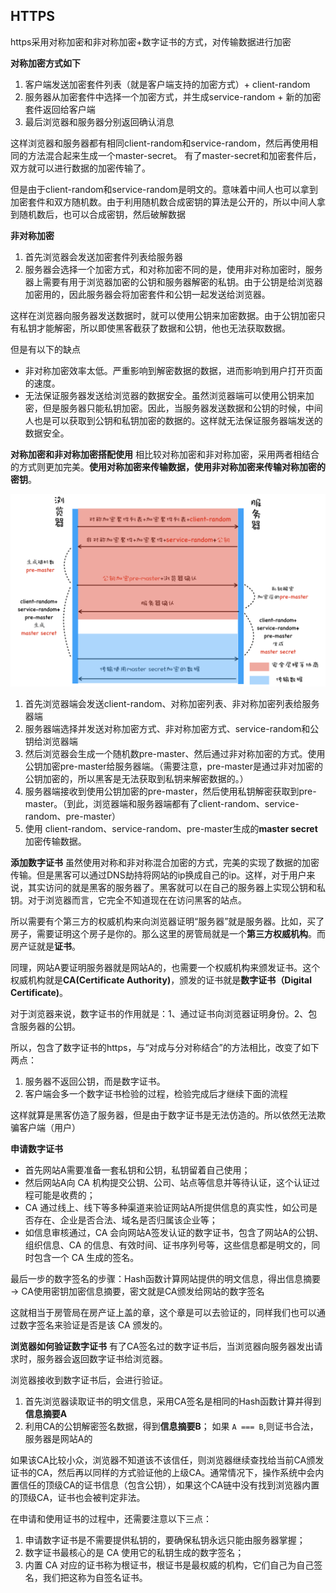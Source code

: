 
## HTTPS

https采用对称加密和非对称加密+数字证书的方式，对传输数据进行加密

**对称加密方式如下**
1. 客户端发送加密套件列表（就是客户端支持的加密方式）+ client-random
2. 服务器从加密套件中选择一个加密方式，并生成service-random + 新的加密套件返回给客户端
3. 最后浏览器和服务器分别返回确认消息

这样浏览器和服务器都有相同client-random和service-random，然后再使用相同的方法混合起来生成一个master-secret。
有了master-secret和加密套件后，双方就可以进行数据的加密传输了。

但是由于client-random和service-random是明文的。意味着中间人也可以拿到加密套件和双方随机数。由于利用随机数合成密钥的算法是公开的，所以中间人拿到随机数后，也可以合成密钥，然后破解数据


**非对称加密**
1. 首先浏览器会发送加密套件列表给服务器
2. 服务器会选择一个加密方式，和对称加密不同的是，使用非对称加密时，服务器上需要有用于浏览器加密的公钥和服务器解密的私钥。由于公钥是给浏览器加密用的，因此服务器会将加密套件和公钥一起发送给浏览器。

这样在浏览器向服务器发送数据时，就可以使用公钥来加密数据。由于公钥加密只有私钥才能解密，所以即使黑客截获了数据和公钥，他也无法获取数据。

但是有以下的缺点
- 非对称加密效率太低。严重影响到解密数据的数据，进而影响到用户打开页面的速度。
- 无法保证服务器发送给浏览器的数据安全。虽然浏览器端可以使用公钥来加密，但是服务器只能私钥加密。因此，当服务器发送数据和公钥的时候，中间人也是可以获取到公钥和私钥加密的数据的。这样就无法保证服务器端发送的数据安全。

**对称加密和非对称加密搭配使用**
相比较对称加密和非对称加密，采用两者相结合的方式则更加完美。**使用对称加密来传输数据，使用非对称加密来传输对称加密的密钥**。

![](../../assets/https.png)

1. 首先浏览器端会发送client-random、对称加密列表、非对称加密列表给服务器端
2. 服务器端选择并发送对称加密方式、非对称加密方式、service-random和公钥给浏览器端
3. 然后浏览器会生成一个随机数pre-master、然后通过非对称加密的方式。使用公钥加密pre-master给服务器端。（需要注意，pre-master是通过非对加密的公钥加密的，所以黑客是无法获取到私钥来解密数据的。）
4. 服务器端接收到使用公钥加密的pre-master，然后使用私钥解密获取到pre-master。（到此，浏览器端和服务器端都有了client-random、service-random、pre-master）
5. 使用 client-random、service-random、pre-master生成的**master secret**加密传输数据。

**添加数字证书**
虽然使用对称和非对称混合加密的方式，完美的实现了数据的加密传输。但是黑客可以通过DNS劫持将网站的ip换成自己的ip。这样，对于用户来说，其实访问的就是黑客的服务器了。黑客就可以在自己的服务器上实现公钥和私钥。对于浏览器而言，它完全不知道现在在访问黑客的站点。

所以需要有个第三方的权威机构来向浏览器证明“服务器”就是服务器。比如，买了房子，需要证明这个房子是你的。那么这里的房管局就是一个**第三方权威机构**。而房产证就是**证书**。

同理，网站A要证明服务器就是网站A的，也需要一个权威机构来颁发证书。这个权威机构就是**CA(Certificate Authority)**，颁发的证书就是**数字证书（Digital Certificate)**。

对于浏览器来说，数字证书的作用就是：1、通过证书向浏览器证明身份。2、包含服务器的公钥。

所以，包含了数字证书的https，与“对成与分对称结合”的方法相比，改变了如下两点：
1. 服务器不返回公钥，而是数字证书。
2. 客户端会多一个数字证书检验的过程，检验完成后才继续下面的流程

这样就算是黑客仿造了服务器，但是由于数字证书是无法仿造的。所以依然无法欺骗客户端（用户）

**申请数字证书**

- 首先网站A需要准备一套私钥和公钥，私钥留着自己使用；
- 然后网站A向 CA 机构提交公钥、公司、站点等信息并等待认证，这个认证过程可能是收费的；
- CA 通过线上、线下等多种渠道来验证网站A所提供信息的真实性，如公司是否存在、企业是否合法、域名是否归属该企业等；
- 如信息审核通过，CA 会向网站A签发认证的数字证书，包含了网站A的公钥、组织信息、CA 的信息、有效时间、证书序列号等，这些信息都是明文的，同时包含一个 CA 生成的签名。

最后一步的数字签名的步骤：Hash函数计算网站提供的明文信息，得出信息摘要 -> CA使用密钥加密信息摘要，密文就是CA颁发给网站的数字签名

这就相当于房管局在房产证上盖的章，这个章是可以去验证的，同样我们也可以通过数字签名来验证是否是该 CA 颁发的。

**浏览器如何验证数字证书**
有了CA签名过的数字证书后，当浏览器向服务器发出请求时，服务器会返回数字证书给浏览器。

浏览器接收到数字证书后，会进行验证。
1. 首先浏览器读取证书的明文信息，采用CA签名是相同的Hash函数计算并得到**信息摘要A**
2. 利用CA的公钥解密签名数据，得到**信息摘要B**； 如果 `A === B`,则证书合法，服务器是网站A的

如果该CA比较小众，浏览器不知道该不该信任，则浏览器继续查找给当前CA颁发证书的CA，然后再以同样的方式验证他的上级CA。通常情况下，操作系统中会内置信任的顶级CA的证书信息（包含公钥），如果这个CA链中没有找到浏览器内置的顶级CA，证书也会被判定非法。

在申请和使用证书的过程中，还需要注意以下三点：

1. 申请数字证书是不需要提供私钥的，要确保私钥永远只能由服务器掌握；
2. 数字证书最核心的是 CA 使用它的私钥生成的数字签名；
3. 内置 CA 对应的证书称为根证书，根证书是最权威的机构，它们自己为自己签名，我们把这称为自签名证书。